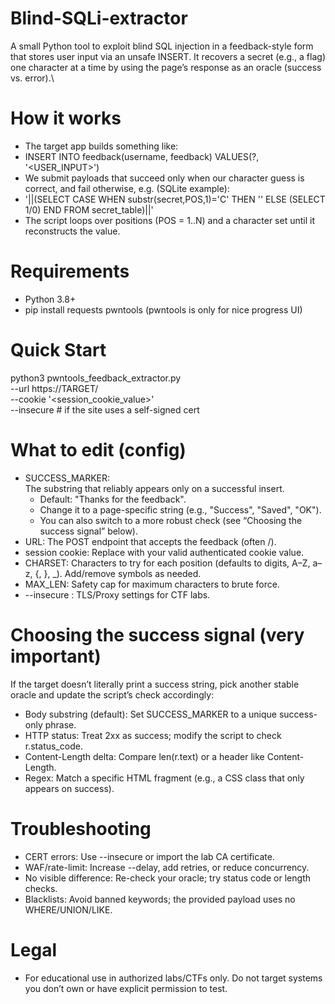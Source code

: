 # Blind-SQLi-extractor
A small Python tool to exploit blind SQL injection in a feedback-style form that stores user input via an unsafe INSERT. It recovers a secret (e.g., a flag) one character at a time by using the page’s response as an oracle (success vs. error).\

# How it works

 - The target app builds something like:
 - INSERT INTO feedback(username, feedback) VALUES(?, '<USER_INPUT>')
 - We submit payloads that succeed only when our character guess is correct, and fail otherwise, e.g. (SQLite example):
 - '||(SELECT CASE
           WHEN substr(secret,POS,1)='C' THEN ''
           ELSE (SELECT 1/0) END
         FROM secret_table)||'
 - The script loops over positions (POS = 1..N) and a character set until it reconstructs the value.
# Requirements
 -  Python 3.8+
 -  pip install requests pwntools (pwntools is only for nice progress UI)

# Quick Start
python3 pwntools_feedback_extractor.py \
  --url https://TARGET/ \
  --cookie '<session_cookie_value>' \
  --insecure          # if the site uses a self-signed cert
  
# What to edit (config)
 - SUCCESS_MARKER:\
   The substring that reliably appears only on a successful insert.
   - Default: "Thanks for the feedback".
   - Change it to a page-specific string (e.g., "Success", "Saved", "OK").
   - You can also switch to a more robust check (see “Choosing the success signal” below).
 - URL: The POST endpoint that accepts the feedback (often /).
 - session cookie: Replace with your valid authenticated cookie value.
 - CHARSET: Characters to try for each position (defaults to digits, A–Z, a–z, {, }, _). Add/remove symbols as needed.
 - MAX_LEN: Safety cap for maximum characters to brute force.
 - --insecure : TLS/Proxy settings for CTF labs.

# Choosing the success signal (very important)
If the target doesn’t literally print a success string, pick another stable oracle and update the script’s check accordingly:
 - Body substring (default): Set SUCCESS_MARKER to a unique success-only phrase.
 - HTTP status: Treat 2xx as success; modify the script to check r.status_code.
 - Content-Length delta: Compare len(r.text) or a header like Content-Length.
 - Regex: Match a specific HTML fragment (e.g., a CSS class that only appears on success).


# Troubleshooting
 - CERT errors: Use --insecure or import the lab CA certificate.
 - WAF/rate-limit: Increase --delay, add retries, or reduce concurrency.
 - No visible difference: Re-check your oracle; try status code or length checks.
 - Blacklists: Avoid banned keywords; the provided payload uses no WHERE/UNION/LIKE.

# Legal
 - For educational use in authorized labs/CTFs only. Do not target systems you don’t own or have explicit permission to test.
